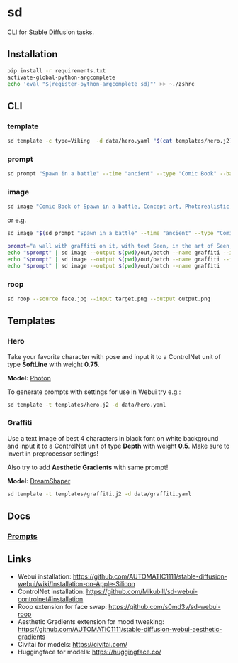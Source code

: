# sd

CLI for Stable Diffusion tasks.

## Installation


```bash
pip install -r requirements.txt
activate-global-python-argcomplete
echo 'eval "$(register-python-argcomplete sd)"' >> ~./zshrc
```

## CLI

### template

```bash
sd template -c type=Viking  -d data/hero.yaml "$(cat templates/hero.j2)"
```

### prompt

```bash
sd prompt "Spawn in a battle" --time "ancient" --type "Comic Book" --background_color "#000000" --art_style "Concept art" --realism "Photorealistic" --rendering_engine "Octane render" --lightning_style "Cinematic" --camera_position "Ultra-Wide-Angle Shot" --resolution "8k" 
```

### image

```bash
sd image "Comic Book of Spawn in a battle, Concept art, Photorealistic, Octane render, Cinematic, Ultra-Wide-Angle Shot, 8k" --output $HOME/Desktop/ --name spawn
```

or e.g.

```bash
sd image "$(sd prompt "Spawn in a battle" --time "ancient" --type "Comic Book" --background_color "#000000" --art_style "Concept art" --realism "Photorealistic" --rendering_engine "Octane render" --lightning_style "Cinematic" --camera_position "Ultra-Wide-Angle Shot" --resolution "8k")" --output $HOME/Desktop/ --name spawn
```

```bash
prompt="a wall with graffiti on it, with text Seen, in the art of Seen, located in New York City"
echo "$prompt" | sd image --output $(pwd)/out/batch --name graffiti --input $(pwd)/assets/img/sketch.png --controlnet_model "lllyasviel/sd-controlnet-hed"
echo "$prompt" | sd image --output $(pwd)/out/batch --name graffiti --input $(pwd)/assets/img/sketch.png
echo "$prompt" | sd image --output $(pwd)/out/batch --name graffiti
```

### roop

```bash
sd roop --source face.jpg --input target.png --output output.png
```

## Templates

### Hero

Take your favorite character with pose and input it to a ControlNet unit of type **SoftLine** with weight **0.75**.

**Model:** [Photon](https://civitai.com/models/84728/photon)

To generate prompts with settings for use in Webui try e.g.:

```bash
sd template -t templates/hero.j2 -d data/hero.yaml
```

### Graffiti

Use a text image of best 4 characters in black font on white background and input it to a ControlNet unit of type **Depth** with weight **0.5**.
Make sure to invert in preprocessor settings!

Also try to add **Aesthetic Gradients** with same prompt!

**Model:** [DreamShaper](https://civitai.com/models/4384/dreamshaper)

```bash
sd template -t templates/graffiti.j2 -d data/graffiti.yaml
```

## Docs

### [Prompts](/docs/prompts.md)

## Links

- Webui installation: https://github.com/AUTOMATIC1111/stable-diffusion-webui/wiki/Installation-on-Apple-Silicon
- ControlNet installation: https://github.com/Mikubill/sd-webui-controlnet#installation
- Roop extension for face swap: https://github.com/s0md3v/sd-webui-roop
- Aesthetic Gradients extension for mood tweaking: https://github.com/AUTOMATIC1111/stable-diffusion-webui-aesthetic-gradients
- Civitai for models: https://civitai.com/
- Huggingface for models: https://huggingface.co/